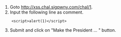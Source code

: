 1. Goto http://xss.chal.sigpwny.com/chal/1.
2. Input the following line as comment.
```	
	<script>alert(1)</script>
```
3. Submit and click on "Make the President ... " button.
